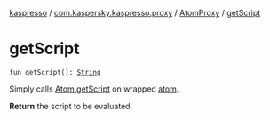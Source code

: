 [kaspresso](../../index.md) / [com.kaspersky.kaspresso.proxy](../index.md) / [AtomProxy](index.md) / [getScript](./get-script.md)

# getScript

`fun getScript(): `[`String`](https://kotlinlang.org/api/latest/jvm/stdlib/kotlin/-string/index.html)

Simply calls [Atom.getScript](#) on wrapped [atom](atom.md).

**Return**
the script to be evaluated.

